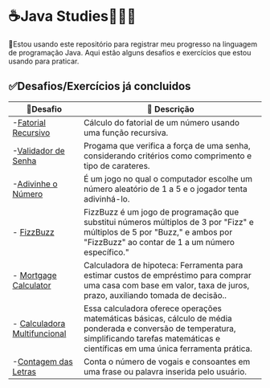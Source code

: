 # ☕Java Studies👩🏻‍💻


 🌟Estou usando este repositório para registrar meu progresso na linguagem de programação Java. Aqui estão alguns desafios e exercícios que estou usando para praticar.




## ✅Desafios/Exercícios já concluidos

| 📍Desafio                                                                                                         | 📝 Descrição                                                                                                                                                                                    | 
|-------------------------------------------------------------------------------------------------------------------|-------------------------------------------------------------------------------------------------------------------------------------------------------------------------------------------------|
| -[Fatorial Recursivo](https://github.com/keniareis/Java-Studies/blob/main/fatorialRecursivo.java) | Cálculo do fatorial de um número usando uma função recursiva.                                                                                                                                   |
| -[Validador de Senha](https://github.com/keniareis/Java-Studies/blob/main/ValidadorSenha/Aplication/Program.java) | Progama que verifica a força de uma senha, considerando critérios como comprimento e tipo de carateres.                                                                                         |
| -[Adivinhe o Número](https://github.com/keniareis/Java-Studies/blob/main/AdivinheNumero/application/Program.java)             | É um jogo no qual o computador escolhe um número aleatório de 1 a 5 e o jogador tenta adivinhá-lo.                                                                                              |
| - [FizzBuzz](https://github.com/keniareis/Java-Studies/blob/main/SimpleFizzBuzz.java)                             | FizzBuzz é um jogo de programação que substitui números múltiplos de 3 por "Fizz" e múltiplos de 5 por "Buzz," e ambos por "FizzBuzz" ao contar de 1 a um número específico."                   |
| - [Mortgage Calculator](https://github.com/keniareis/Java-Studies/blob/main/Mortgage_Calculator.java)             | Calculadora de hipoteca: Ferramenta para estimar custos de empréstimo para comprar uma casa com base em valor, taxa de juros, prazo, auxiliando tomada de decisão..                             |
| - [Calculadora Multifuncional](https://github.com/keniareis/Java-Studies/blob/main/Calculadora.java)              | Essa calculadora oferece operações matemáticas básicas, cálculo de média ponderada e conversão de temperatura, simplificando tarefas matemáticas e científicas em uma única ferramenta prática. |
| -[Contagem das Letras](https://github.com/keniareis/Java-Studies/blob/main/Letras.java)                           | Conta o número de vogais e consoantes em uma frase ou palavra inserida pelo usuário.                                                                                                            |




